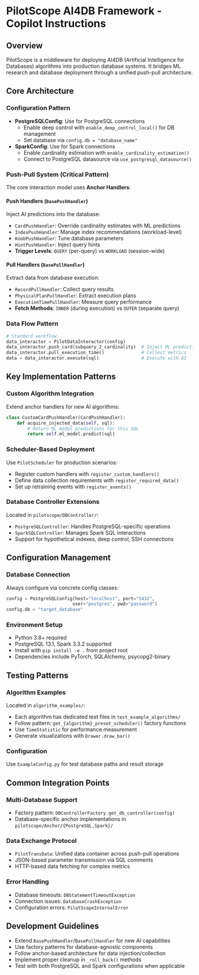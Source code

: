 # PilotScope AI4DB Framework - Copilot Instructions

## Overview
PilotScope is a middleware for deploying AI4DB (Artificial Intelligence for Databases) algorithms into production database systems. It bridges ML research and database deployment through a unified push-pull architecture.

## Core Architecture

### Configuration Pattern
- **PostgreSQLConfig**: Use for PostgreSQL connections
  - Enable deep control with `enable_deep_control_local()` for DB management
  - Set database via `config.db = "database_name"`
- **SparkConfig**: Use for Spark connections  
  - Enable cardinality estimation with `enable_cardinality_estimation()`
  - Connect to PostgreSQL datasource via `use_postgresql_datasource()`

### Push-Pull System (Critical Pattern)
The core interaction model uses **Anchor Handlers**:

#### Push Handlers (`BasePushHandler`)
Inject AI predictions into the database:
- `CardPushHandler`: Override cardinality estimates with ML predictions
- `IndexPushHandler`: Manage index recommendations (workload-level)
- `KnobPushHandler`: Tune database parameters
- `HintPushHandler`: Inject query hints
- **Trigger Levels**: `QUERY` (per-query) vs `WORKLOAD` (session-wide)

#### Pull Handlers (`BasePullHandler`) 
Extract data from database execution:
- `RecordPullHandler`: Collect query results
- `PhysicalPlanPullHandler`: Extract execution plans
- `ExecutionTimePullHandler`: Measure query performance
- **Fetch Methods**: `INNER` (during execution) vs `OUTER` (separate query)

### Data Flow Pattern
```python
# Standard workflow
data_interactor = PilotDataInteractor(config)
data_interactor.push_card(subquery_2_cardinality)  # Inject ML predictions
data_interactor.pull_execution_time()              # Collect metrics
data = data_interactor.execute(sql)                # Execute with AI
```

## Key Implementation Patterns

### Custom Algorithm Integration
Extend anchor handlers for new AI algorithms:
```python
class CustomCardPushHandler(CardPushHandler):
    def acquire_injected_data(self, sql):
        # Return ML model predictions for this SQL
        return self.ml_model.predict(sql)
```

### Scheduler-Based Deployment  
Use `PilotScheduler` for production scenarios:
- Register custom handlers with `register_custom_handlers()`
- Define data collection requirements with `register_required_data()`
- Set up retraining events with `register_events()`

### Database Controller Extensions
Located in `pilotscope/DBController/`:
- `PostgreSQLController`: Handles PostgreSQL-specific operations
- `SparkSQLController`: Manages Spark SQL interactions
- Support for hypothetical indexes, deep control, SSH connections

## Configuration Management

### Database Connection
Always configure via concrete config classes:
```python
config = PostgreSQLConfig(host="localhost", port="5432", 
                         user="postgres", pwd="password")
config.db = "target_database"
```

### Environment Setup
- Python 3.8+ required
- PostgreSQL 13.1, Spark 3.3.2 supported
- Install with `pip install -e .` from project root
- Dependencies include PyTorch, SQLAlchemy, psycopg2-binary

## Testing Patterns

### Algorithm Examples
Located in `algorithm_examples/`:
- Each algorithm has dedicated test files in `test_example_algorithms/`
- Follow pattern: `get_{algorithm}_preset_scheduler()` factory functions
- Use `TimeStatistic` for performance measurement
- Generate visualizations with `Drawer.draw_bar()`

### Configuration 
Use `ExampleConfig.py` for test database paths and result storage

## Common Integration Points

### Multi-Database Support
- Factory pattern: `DBControllerFactory.get_db_controller(config)`
- Database-specific anchor implementations in `pilotscope/Anchor/{PostgreSQL,Spark}/`

### Data Exchange Protocol
- `PilotTransData`: Unified data container across push-pull operations
- JSON-based parameter transmission via SQL comments
- HTTP-based data fetching for complex metrics

### Error Handling
- Database timeouts: `DBStatementTimeoutException`
- Connection issues: `DatabaseCrashException` 
- Configuration errors: `PilotScopeInternalError`

## Development Guidelines

- Extend `BasePushHandler`/`BasePullHandler` for new AI capabilities
- Use factory patterns for database-agnostic components  
- Follow anchor-based architecture for data injection/collection
- Implement proper cleanup in `_roll_back()` methods
- Test with both PostgreSQL and Spark configurations when applicable